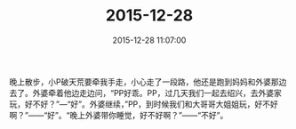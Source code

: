 ﻿---
title: 2015-12-28
date: 2015-12-28 11:07:00
tags:
categories: 爸爸
---
晚上散步，小P破天荒要牵我手走，小心走了一段路，他还是跑到妈妈和外婆那边去了。外婆牵着他边走边问，“PP好乖。PP，过几天我们一起去绍兴，去外婆家玩，好不好？”—“好”。外婆继续，”PP，到时候我们和大哥哥大姐姐玩，好不好啊？”——“好”。“晚上外婆带你睡觉，好不好啊？”——“不好”。 